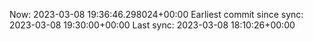 Now: 2023-03-08 19:36:46.298024+00:00 Earliest commit since sync: 2023-03-08 19:30:00+00:00 Last sync: 2023-03-08 18:10:26+00:00
